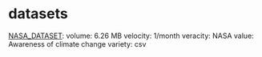 # datasets
[NASA_DATASET](https://www.kaggle.com/datasets/sevgisarac/temperature-change):
    volume: 6.26 MB
    velocity: 1/month
    veracity: NASA
    value: Awareness of climate change
    variety: csv
